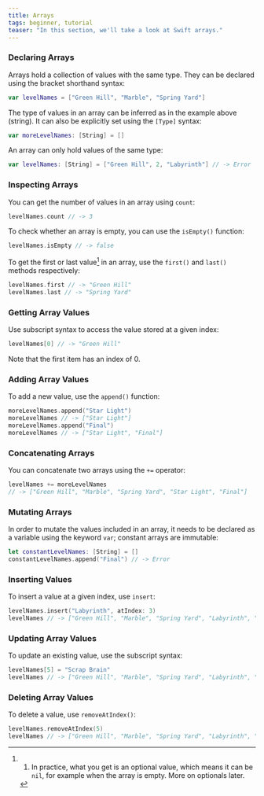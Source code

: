 ```yaml
---
title: Arrays
tags: beginner, tutorial
teaser: "In this section, we'll take a look at Swift arrays."
---
```


### Declaring Arrays

Arrays hold a collection of values with the same type. They
can be declared using the bracket shorthand syntax:

~~~swift
var levelNames = ["Green Hill", "Marble", "Spring Yard"]
~~~

The type of values in an array can be inferred as in the example above (string).
It can also be explicitly set using the `[Type]` syntax:

~~~swift
var moreLevelNames: [String] = []
~~~

An array can only hold values of the same type:

~~~swift
var levelNames: [String] = ["Green Hill", 2, "Labyrinth"] // -> Error
~~~

### Inspecting Arrays

You can get the number of values in an array using `count`:

~~~swift
levelNames.count // -> 3
~~~

To check whether an array is empty, you can use the `isEmpty()` function:

~~~swift
levelNames.isEmpty // -> false
~~~

To get the first or last value[^1] in an array, use the `first()` and `last()` methods respectively:

~~~swift
levelNames.first // -> "Green Hill"
levelNames.last // -> "Spring Yard"
~~~

### Getting Array Values

Use subscript syntax to access the value stored at a given index:

~~~swift
levelNames[0] // -> "Green Hill"
~~~

Note that the first item has an index of 0.

### Adding Array Values

To add a new value, use the `append()` function:

~~~swift
moreLevelNames.append("Star Light")
moreLevelNames // -> ["Star Light"]
moreLevelNames.append("Final")
moreLevelNames // -> ["Star Light", "Final"]
~~~

### Concatenating Arrays

You can concatenate two arrays using the `+=` operator:

~~~swift
levelNames += moreLevelNames
// -> ["Green Hill", "Marble", "Spring Yard", "Star Light", "Final"]
~~~

### Mutating Arrays

In order to mutate the values included in an array, it needs to be declared as a variable using the
keyword `var`; constant arrays are immutable:

~~~swift
let constantLevelNames: [String] = []
constantLevelNames.append("Final") // -> Error
~~~

### Inserting Values

To insert a value at a given index, use `insert`:

~~~swift
levelNames.insert("Labyrinth", atIndex: 3)
levelNames // -> ["Green Hill", "Marble", "Spring Yard", "Labyrinth", "Star Light", "Final"]
~~~

### Updating Array Values

To update an existing value, use the subscript syntax:

~~~swift
levelNames[5] = "Scrap Brain"
levelNames // -> ["Green Hill", "Marble", "Spring Yard", "Labyrinth", "Star Light", "Scrap Brain"]
~~~

### Deleting Array Values

To delete a value, use `removeAtIndex()`:

~~~swift
levelNames.removeAtIndex(5)
levelNames // -> ["Green Hill", "Marble", "Spring Yard", "Labyrinth", "Star Light"]
~~~

[^1]: 1. In practice, what you get is an optional value, which means it can be
`nil`, for example when the array is empty. More on optionals later.
